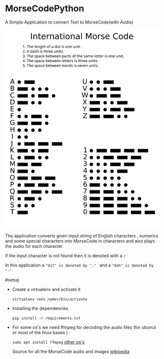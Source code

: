 # MorseCodePython
A Simple Application to convert Text to MorseCode(with Audio)

![alt text](https://github.com/charithreddyv/MorseCodePython/blob/master/Morse_Code/International_Morse_Code.svg)

The application converts given input string of English characters , numerics and some special characters into MorseCode in characters and also plays  the audio for each character

if the input character is not found then it is denoted with a `/`

In this application a ```"dit" is denoted by "." ``` and a ```"dah" is denoted by "-"```

#setup

* Create a virtualenv  and activate it 

  ``` virtualenv <env_name>/bin/activate ```

* Installing the dependencies

  ``` pip install -r requirements.txt ```

* For some os's we need ffmpeg for decoding the audio files (for ubunut or most of the linux bases ) :

  ```sudo apt install ffmpeg``` [other os's](https://github.com/adaptlearning/adapt_authoring/wiki/Installing-FFmpeg)
  
  Source for all the MorseCode audio and images [wikipedia](https://en.wikipedia.org/wiki/Morse_code)

